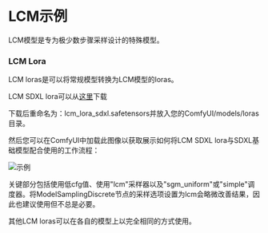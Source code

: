# LCM示例

LCM模型是专为极少数步骤采样设计的特殊模型。

### LCM Lora

LCM loras是可以将常规模型转换为LCM模型的loras。

LCM SDXL lora可以从[这里](https://huggingface.co/latent-consistency/lcm-lora-sdxl/blob/main/pytorch_lora_weights.safetensors)下载

下载后重命名为：lcm_lora_sdxl.safetensors并放入您的ComfyUI/models/loras目录。

然后您可以在ComfyUI中加载此图像以获取展示如何将LCM SDXL lora与SDXL基础模型配合使用的工作流程：

![示例](lcm_basic_example.png)

关键部分包括使用低cfg值、使用"lcm"采样器以及"sgm_uniform"或"simple"调度器。将ModelSamplingDiscrete节点的采样选项设置为lcm会略微改善结果，因此也建议使用但不总是必要。

其他LCM loras可以在各自的模型上以完全相同的方式使用。
